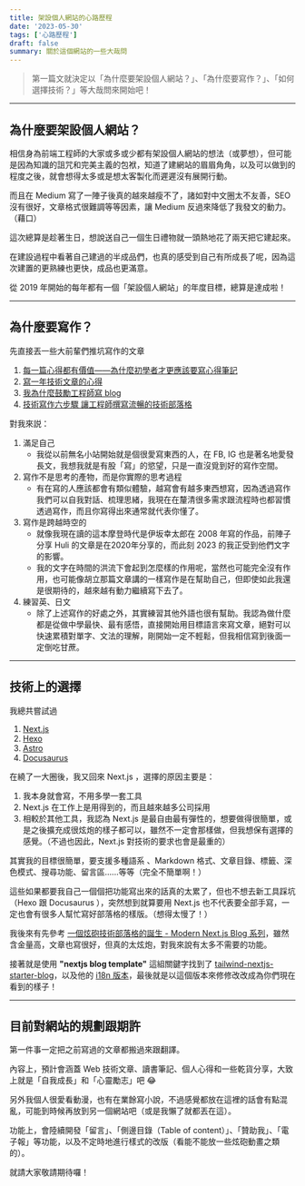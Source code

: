 ```yaml
---
title: 架設個人網站的心路歷程
date: '2023-05-30'
tags: ['心路歷程']
draft: false
summary: 關於這個網站的一些大哉問
---
```


> 第一篇文就決定以「為什麼要架設個人網站？」、「為什麼要寫作？」、「如何選擇技術？」等大哉問來開始吧！

---

## 為什麼要架設個人網站？

相信身為前端工程師的大家或多或少都有架設個人網站的想法（或夢想），但可能是因為知識的詛咒和完美主義的包袱，知道了建網站的眉眉角角，以及可以做到的程度之後，就會想得太多或是想太客製化而遲遲沒有展開行動。

而且在 Medium 寫了一陣子後真的越來越瘦不了，諸如對中文圈太不友善，SEO 沒有很好，文章格式很難調等等因素，讓 Medium 反過來降低了我發文的動力。（藉口）

這次總算是趁著生日，想說送自己一個生日禮物就一頭熱地花了兩天把它建起來。

在建設過程中看著自己建過的半成品們，也真的感受到自己有所成長了呢，因為這次建置的更熟練也更快，成品也更滿意。

從 2019 年開始的每年都有一個「架設個人網站」的年度目標，總算是達成啦！

---

## 為什麼要寫作？

先直接丟一些大前輩們推坑寫作的文章
1. [每一篇心得都有價值——為什麼初學者才更應該要寫心得筆記](https://medium.com/hulis-blog/why-blogging-ab77fd8c6ffa)
2. [寫一年技術文章的心得](https://dotblogs.com.tw/hatelove/2017/03/26/why-engineers-should-keep-blogging)
3. [我為什麼鼓勵工程師寫 blog](https://dotblogs.com.tw/hatelove/2017/03/26/why-engineers-should-keep-blogging)
4. [技術寫作六步驟 讓工程師撰寫流暢的技術部落格](https://tw.alphacamp.co/blog/2018-06-14-18352)

對我來説：
1. 滿足自己
   - 我從以前無名小站開始就是個很愛寫東西的人，在 FB, IG 也是著名地愛發長文，我想我就是有股「寫」的慾望，只是一直沒覓到好的寫作空間。
2. 寫作不是思考的產物，而是你實際的思考過程
   - 有在寫的人應該都會有類似體驗，越寫會有越多東西想寫，因為透過寫作我們可以自我對話、梳理思緒，我現在在釐清很多需求跟流程時也都習慣透過寫作，而且你寫得出來通常就代表你懂了。
3. 寫作是跨越時空的
   - 就像我現在讀的這本摩登時代是伊坂幸太郎在 2008 年寫的作品，前陣子分享 Huli 的文章是在2020年分享的，而此刻 2023 的我正受到他們文字的影響。
   - 我的文字在時間的洪流下會起到怎麼樣的作用呢，當然也可能完全沒有作用，也可能像胡立那篇文章講的一樣寫作是在幫助自己，但即使如此我還是很期待的，越來越有動力繼續寫下去了。
4. 練習英、日文
   - 除了上述寫作的好處之外，其實練習其他外語也很有幫助。我認為做什麼都是從做中學最快、最有感悟，直接開始用目標語言來寫文章，絕對可以快速累積對單字、文法的理解，剛開始一定不輕鬆，但我相信寫到後面一定倒吃甘蔗。

---

## 技術上的選擇

我總共嘗試過
1. [Next.js](https://nextjs.org/)
2. [Hexo](https://hexo.io/)
3. [Astro](https://astro.new/latest/)
4. [Docusaurus](https://docusaurus.io/)

在繞了一大圈後，我又回來 Next.js ，選擇的原因主要是：
1. 我本身就會寫，不用多學一套工具
2. Next.js 在工作上是用得到的，而且越來越多公司採用
3. 相較於其他工具，我認為 Next.js 是最自由最有彈性的，想要做得很簡單，或是之後擴充成很炫炮的樣子都可以，雖然不一定會那樣做，但我想保有選擇的感覺。（不過也因此，Next.js 對技術的要求也會是最重的）

其實我的目標很簡單，要支援多種語系 、Markdown 格式、文章目錄、標籤、深色模式、搜尋功能、留言區......等等（完全不簡單啊！）

這些如果都要我自己一個個把功能寫出來的話真的太累了，但也不想去新工具踩坑（Hexo 跟 Docusaurus ），突然想到就算要用 Next.js 也不代表要全部手寫，一定也會有很多人幫忙寫好部落格的樣版。（想得太慢了！）

我後來有先參考 [一個炫砲技術部落格的誕生 - Modern Next.js Blog 系列](https://easonchang.com/posts/modern-nextjs-blog-summary)，雖然含金量高，文章也寫很好，但真的太炫炮，對我來說有太多不需要的功能。

接著就是使用 **"nextjs blog template"** 這組關鍵字找到了 [tailwind-nextjs-starter-blog](https://github.com/timlrx/tailwind-nextjs-starter-blog)，以及他的 [i18n 版本](https://github.com/GautierArcin/i18n-tailwind-nextjs-starter-blog)，最後就是以這個版本來修修改改成為你們現在看到的樣子！

---

## 目前對網站的規劃跟期許

第一件事一定把之前寫過的文章都搬過來跟翻譯。

內容上，預計會涵蓋 Web 技術文章、讀書筆記、個人心得和一些乾貨分享，大致上就是「自我成長」和「心靈勵志」吧 😂

另外我個人很愛看動漫，也有在業餘寫小說，不過感覺都放在這裡的話會有點混亂，可能到時候再放到另一個網站吧（或是我懶了就都丟在這）。

功能上，會陸續開發「留言」、「側邊目錄（Table of content）」、「贊助我」、「電子報」等功能，以及不定時地進行樣式的改版（看能不能放一些炫砲動畫之類的）。

就請大家敬請期待囉！
